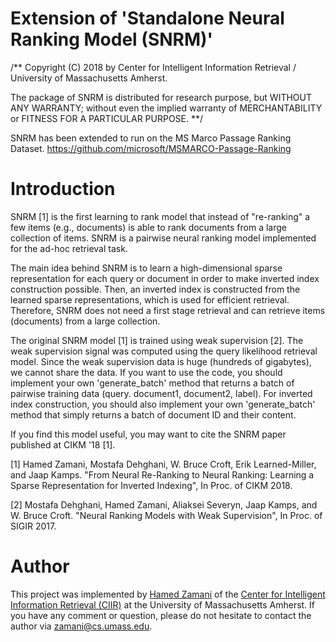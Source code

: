 # Extension of 'Standalone Neural Ranking Model (SNRM)'
/** Copyright (C) 2018 by Center for Intelligent Information Retrieval / University of Massachusetts Amherst.

The package of SNRM is distributed for research purpose, but WITHOUT ANY WARRANTY; without even the implied warranty of MERCHANTABILITY or FITNESS FOR A PARTICULAR PURPOSE. **/

SNRM has been extended to run on the MS Marco Passage Ranking Dataset. https://github.com/microsoft/MSMARCO-Passage-Ranking 

# Introduction
SNRM [1] is the first learning to rank model that instead of "re-ranking" a few items (e.g., documents) is able to rank documents from a large collection of items. SNRM is a pairwise neural ranking model implemented for the ad-hoc retrieval task.

The main idea behind SNRM is to learn a high-dimensional sparse representation for each query or document in order to make inverted index construction possible. Then, an inverted index is constructed from the learned sparse representations, which is used for efficient retrieval. Therefore, SNRM does not need a first stage retrieval and can retrieve items (documents) from a large collection. 

The original SNRM model [1] is trained using weak supervision [2]. The weak supervision signal was computed using the query likelihood retrieval model. Since the weak supervision data is huge (hundreds of gigabytes), we cannot share the data. If you want to use the code, you should implement your own 'generate_batch' method that returns a batch of pairwise training data (query. document1, document2, label). For inverted index construction, you should also implement your own 'generate_batch' method that simply returns a batch of document ID and their content.

If you find this model useful, you may want to cite the SNRM paper published at CIKM '18 [1].


[1] Hamed Zamani, Mostafa Dehghani, W. Bruce Croft, Erik Learned-Miller, and Jaap Kamps. "From Neural Re-Ranking to Neural Ranking: Learning a Sparse Representation for Inverted Indexing", In Proc. of CIKM 2018.

[2] Mostafa Dehghani, Hamed Zamani, Aliaksei Severyn, Jaap Kamps, and W. Bruce Croft. "Neural Ranking Models with Weak Supervision", In Proc. of SIGIR 2017.

# Author
This project was implemented by [Hamed Zamani](http://hamedz.ir/) of the [Center for Intelligent Information Retrieval (CIIR)](http://ciir.cs.umass.edu/) at the University of Massachusetts Amherst. If you have any comment or question, please do not hesitate to contact the author via <zamani@cs.umass.edu>.
